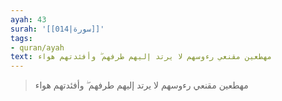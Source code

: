 ```yaml
---
ayah: 43
surah: '[[014|سورة]]'
tags:
- quran/ayah
text: مهطعين مقنعي رءوسهم لا يرتد إليهم طرفهم ۖ وأفئدتهم هواء
---
```

> مهطعين مقنعي رءوسهم لا يرتد إليهم طرفهم ۖ وأفئدتهم هواء

